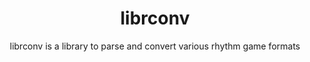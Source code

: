 <div align="center">

# librconv

librconv is a library to parse and convert various rhythm game formats

</div>

